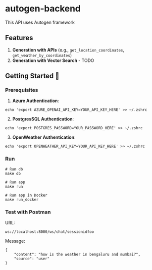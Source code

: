 # autogen-backend

This API uses Autogen framework

## Features

1. **Generation with APIs** (e.g., `get_location_coordinates`, `get_weather_by_coordinates`)
2. **Generation with Vector Search** - TODO

## Getting Started 🚀

### Prerequisites

1. **Azure Authentication**:

```
echo 'export AZURE_OPENAI_API_KEY=YOUR_API_KEY_HERE' >> ~/.zshrc
```

2. **PostgresSQL Authentication**:

```
echo 'export POSTGRES_PASSWORD=YOUR_PASSWORD_HERE' >> ~/.zshrc
```

3. **OpenWeather Authentication**:

```
echo 'export OPENWEATHER_API_KEY=YOUR_API_KEY_HERE' >> ~/.zshrc
```

### Run

```
# Run db
make db

# Run app
make run

# Run app in Docker
make run_docker

```

### Test with Postman

URL:

```
ws://localhost:8000/ws/chat/sessionidfoo
```

Message:

```
{
    "content": "how is the weather in bengaluru and mumbai?",
    "source": "user"
}

```
